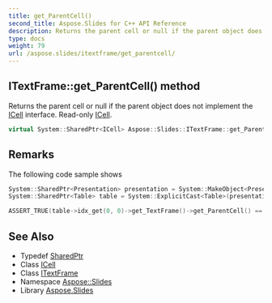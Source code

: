 ```yaml
---
title: get_ParentCell()
second_title: Aspose.Slides for C++ API Reference
description: Returns the parent cell or null if the parent object does not implement the ICell interface. Read-only ICell.
type: docs
weight: 79
url: /aspose.slides/itextframe/get_parentcell/
---
```

## ITextFrame::get_ParentCell() method


Returns the parent cell or null if the parent object does not implement the [ICell](../../icell/) interface. Read-only [ICell](../../icell/).

```cpp
virtual System::SharedPtr<ICell> Aspose::Slides::ITextFrame::get_ParentCell()=0
```

## Remarks


The following code sample shows 
```cpp
System::SharedPtr<Presentation> presentation = System::MakeObject<Presentation>(u"SomePresentation.pptx");
System::SharedPtr<Table> table = System::ExplicitCast<Table>(presentation->get_Slide(0)->get_Shape(0));

ASSERT_TRUE(table->idx_get(0, 0)->get_TextFrame()->get_ParentCell() == table->idx_get(0, 0));
```

## See Also

* Typedef [SharedPtr](../../../system/sharedptr/)
* Class [ICell](../../icell/)
* Class [ITextFrame](../)
* Namespace [Aspose::Slides](../../)
* Library [Aspose.Slides](../../../)